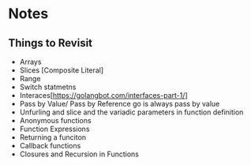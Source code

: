 # Notes

## Things to Revisit
- Arrays
- Slices [Composite Literal]
- Range 
- Switch statmetns
- Interaces[https://golangbot.com/interfaces-part-1/]
- Pass by Value/ Pass by Reference go is always pass by value
- Unfurling and slice and the variadic parameters in function definition
- Anonymous functions
- Function Expressions
- Returning a funciton
- Callback functions
- Closures and Recursion in Functions